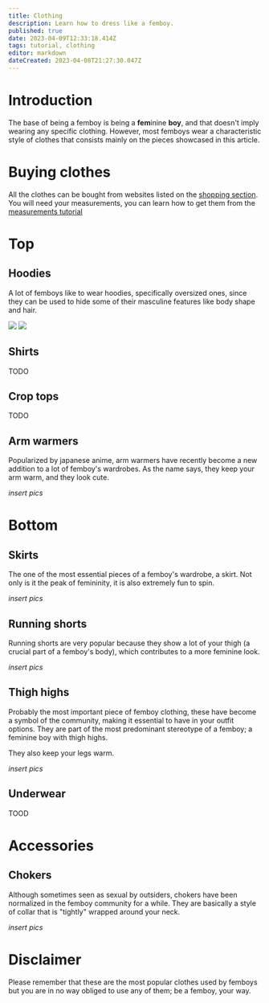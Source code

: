 ```yaml
---
title: Clothing
description: Learn how to dress like a femboy.
published: true
date: 2023-04-09T12:33:18.414Z
tags: tutorial, clothing
editor: markdown
dateCreated: 2023-04-08T21:27:30.047Z
---
```


# Introduction

The base of being a femboy is being a **fem**inine **boy**, and that doesn't imply wearing any specific clothing. However, most femboys wear a characteristic style of clothes that consists mainly on the pieces showcased in this article.

# Buying clothes

All the clothes can be bought from websites listed on the [shopping section](/en/Resources/Shopping).
You will need your measurements, you can learn how to get them from the [measurements tutorial](en/Tutorials/Measure)

# Top
## Hoodies

A lot of femboys like to wear hoodies, specifically oversized ones, since they can be used to hide some of their masculine features like body shape and hair.

<div id="hoodies" class="horizontal">
    <img src="/en/assets/img/hoodie1.jpg">
    <img src="/en/assets/img/hoodie2.jpg">
</div>

## Shirts

TODO

## Crop tops

TODO

## Arm warmers

Popularized by japanese anime, arm warmers have recently become a new addition to a lot of femboy's wardrobes. As the name says, they keep your arm warm, and they look cute.

*insert pics*

# Bottom
## Skirts

The one of the most essential pieces of a femboy's wardrobe, a skirt. Not only is it the peak of femininity, it is also extremely fun to spin.

*insert pics*

## Running shorts

Running shorts are very popular because they show a lot of your thigh (a crucial part of a femboy's body), which contributes to a more feminine look.

*insert pics*

## Thigh highs

Probably the most important piece of femboy clothing, these have become a symbol of the community, making it essential to have in your outfit options. They are part of the most predominant stereotype of a femboy; a feminine boy with thigh highs.

They also keep your legs warm.

*insert pics*

## Underwear

TOOD

# Accessories
## Chokers

Although sometimes seen as sexual by outsiders, chokers have been normalized in the femboy community for a while. They are basically a style of collar that is "tightly" wrapped around your neck.

*insert pics*

# Disclaimer

Please remember that these are the most popular clothes used by femboys but you are in no way obliged to use any of them; be a femboy, your way.